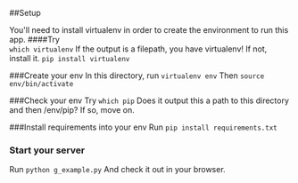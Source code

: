 ##Setup  

You'll need to install virtualenv in order to create the environment to run this app.
####Try    
`which virtualenv`
If the output is a filepath, you have virtualenv! If not, install it.
`pip install virtualenv`

###Create your env
In this directory, run
`virtualenv env`
Then
`source env/bin/activate`

###Check your env
Try 
`which pip`
Does it output this a path to this directory and then /env/pip? If so, move on.

###Install requirements into your env
Run
`pip install requirements.txt`

### Start your server
Run 
`python g_example.py`
And check it out in your browser.


